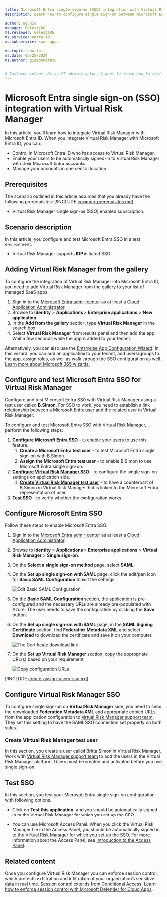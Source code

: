 ```yaml
---
title: Microsoft Entra single sign-on (SSO) integration with Virtual Risk Manager
description: Learn how to configure single sign-on between Microsoft Entra ID and Virtual Risk Manager.

author: nguhiu
manager: CelesteDG
ms.reviewer: CelesteDG
ms.service: entra-id
ms.subservice: saas-apps

ms.topic: how-to
ms.date: 03/25/2024
ms.author: gideonkiratu


# Customer intent: As an IT administrator, I want to learn how to configure single sign-on between Microsoft Entra ID and Virtual Risk Manager so that I can control who has access to Virtual Risk Manager, enable automatic sign-in with Microsoft Entra accounts, and manage my accounts in one central location.
---
```


# Microsoft Entra single sign-on (SSO) integration with Virtual Risk Manager

In this article,  you'll learn how to integrate Virtual Risk Manager with Microsoft Entra ID. When you integrate Virtual Risk Manager with Microsoft Entra ID, you can:

* Control in Microsoft Entra ID who has access to Virtual Risk Manager.
* Enable your users to be automatically signed-in to Virtual Risk Manager with their Microsoft Entra accounts.
* Manage your accounts in one central location.

## Prerequisites
The scenario outlined in this article assumes that you already have the following prerequisites:
[!INCLUDE [common-prerequisites.md](~/identity/saas-apps/includes/common-prerequisites.md)]
* Virtual Risk Manager single sign-on (SSO) enabled subscription.

## Scenario description

In this article,  you configure and test Microsoft Entra SSO in a test environment.

* Virtual Risk Manager supports **IDP** initiated SSO

## Adding Virtual Risk Manager from the gallery

To configure the integration of Virtual Risk Manager into Microsoft Entra ID, you need to add Virtual Risk Manager from the gallery to your list of managed SaaS apps.

1. Sign in to the [Microsoft Entra admin center](https://entra.microsoft.com) as at least a [Cloud Application Administrator](~/identity/role-based-access-control/permissions-reference.md#cloud-application-administrator).
1. Browse to **Identity** > **Applications** > **Enterprise applications** > **New application**.
1. In the **Add from the gallery** section, type **Virtual Risk Manager** in the search box.
1. Select **Virtual Risk Manager** from results panel and then add the app. Wait a few seconds while the app is added to your tenant.

 Alternatively, you can also use the [Enterprise App Configuration Wizard](https://portal.office.com/AdminPortal/home?Q=Docs#/azureadappintegration). In this wizard, you can add an application to your tenant, add users/groups to the app, assign roles, as well as walk through the SSO configuration as well. [Learn more about Microsoft 365 wizards.](/microsoft-365/admin/misc/azure-ad-setup-guides)


<a name='configure-and-test-azure-ad-sso-for-virtual-risk-manager'></a>

## Configure and test Microsoft Entra SSO for Virtual Risk Manager

Configure and test Microsoft Entra SSO with Virtual Risk Manager using a test user called **B.Simon**. For SSO to work, you need to establish a link relationship between a Microsoft Entra user and the related user in Virtual Risk Manager.

To configure and test Microsoft Entra SSO with Virtual Risk Manager, perform the following steps:

1. **[Configure Microsoft Entra SSO](#configure-azure-ad-sso)** - to enable your users to use this feature.
    1. **Create a Microsoft Entra test user** - to test Microsoft Entra single sign-on with B.Simon.
    1. **Assign the Microsoft Entra test user** - to enable B.Simon to use Microsoft Entra single sign-on.
1. **[Configure Virtual Risk Manager SSO](#configure-virtual-risk-manager-sso)** - to configure the single sign-on settings on application side.
    1. **[Create Virtual Risk Manager test user](#create-virtual-risk-manager-test-user)** - to have a counterpart of B.Simon in Virtual Risk Manager that is linked to the Microsoft Entra representation of user.
1. **[Test SSO](#test-sso)** - to verify whether the configuration works.

<a name='configure-azure-ad-sso'></a>

## Configure Microsoft Entra SSO

Follow these steps to enable Microsoft Entra SSO.

1. Sign in to the [Microsoft Entra admin center](https://entra.microsoft.com) as at least a [Cloud Application Administrator](~/identity/role-based-access-control/permissions-reference.md#cloud-application-administrator).
1. Browse to **Identity** > **Applications** > **Enterprise applications** > **Virtual Risk Manager** > **Single sign-on**.
1. On the **Select a single sign-on method** page, select **SAML**.
1. On the **Set up single sign-on with SAML** page, click the edit/pen icon for **Basic SAML Configuration** to edit the settings.

   ![Edit Basic SAML Configuration](common/edit-urls.png)

1. On the **Basic SAML Configuration** section, the application is pre-configured and the necessary URLs are already pre-populated with Azure. The user needs to save the configuration by clicking the **Save** button.

1. On the **Set up single sign-on with SAML** page, in the **SAML Signing Certificate** section,  find **Federation Metadata XML** and select **Download** to download the certificate and save it on your computer.

	![The Certificate download link](common/metadataxml.png)

1. On the **Set up Virtual Risk Manager** section, copy the appropriate URL(s) based on your requirement.

	![Copy configuration URLs](common/copy-configuration-urls.png)
<a name='create-an-azure-ad-test-user'></a>

[!INCLUDE [create-assign-users-sso.md](~/identity/saas-apps/includes/create-assign-users-sso.md)]

## Configure Virtual Risk Manager SSO

To configure single sign-on on **Virtual Risk Manager** side, you need to send the downloaded **Federation Metadata XML** and appropriate copied URLs from the application configuration to [Virtual Risk Manager support team](mailto:globalsupport@edriving.com). They set this setting to have the SAML SSO connection set properly on both sides.

### Create Virtual Risk Manager test user

In this section, you create a user called Britta Simon in Virtual Risk Manager. Work with [Virtual Risk Manager support team](mailto:globalsupport@edriving.com) to add the users in the Virtual Risk Manager platform. Users must be created and activated before you use single sign-on.

## Test SSO 

In this section, you test your Microsoft Entra single sign-on configuration with following options.

* Click on **Test this application**, and you should be automatically signed in to the Virtual Risk Manager for which you set up the SSO

* You can use Microsoft Access Panel. When you click the Virtual Risk Manager tile in the Access Panel, you should be automatically signed in to the Virtual Risk Manager for which you set up the SSO. For more information about the Access Panel, see [Introduction to the Access Panel](https://support.microsoft.com/account-billing/sign-in-and-start-apps-from-the-my-apps-portal-2f3b1bae-0e5a-4a86-a33e-876fbd2a4510).

## Related content

Once you configure Virtual Risk Manager you can enforce session control, which protects exfiltration and infiltration of your organization’s sensitive data in real time. Session control extends from Conditional Access. [Learn how to enforce session control with Microsoft Defender for Cloud Apps](/cloud-app-security/proxy-deployment-any-app).
